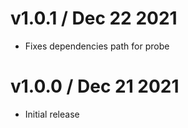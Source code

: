 v1.0.1 / Dec 22 2021
===================
  
  * Fixes dependencies path for probe

v1.0.0 / Dec 21 2021
===================
  
  * Initial release